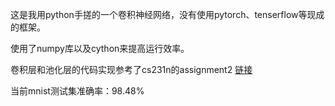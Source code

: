 这是我用python手搓的一个卷积神经网络，没有使用pytorch、tenserflow等现成的框架。

使用了numpy库以及cython来提高运行效率。

卷积层和池化层的代码实现参考了cs231n的assignment2 [链接](https://cs231n.github.io/assignments2023/assignment2/)

当前mnist测试集准确率：98.48%

